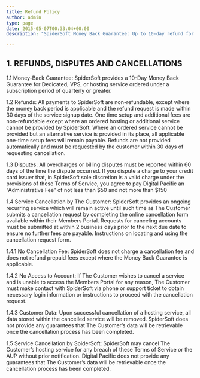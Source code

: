 ```yaml
---
title: Refund Policy
author: admin
type: page
date: 2015-05-07T00:33:04+00:00
description: "SpiderSoft Money Back Guarantee: Up to 10-day refund for quarterly+ subscriptions, no cancellation fees except breach cases. Refund & data removal policies explained."

---
```

## 1. REFUNDS, DISPUTES AND CANCELLATIONS

1.1 Money-Back Guarantee: SpiderSoft provides a 10-Day Money Back Guarantee for Dedicated, VPS, or hosting service ordered under a subscription period of quarterly or greater.

1.2 Refunds: All payments to SpiderSoft are non-refundable, except where the money back period is applicable and the refund request is made within 30 days of the service signup date. One time setup and additional fees are non-refundable except where an ordered hosting or additional service cannot be provided by SpiderSoft. Where an ordered service cannot be provided but an alternative service is provided in its place, all applicable one-time setup fees will remain payable. Refunds are not provided automatically and must be requested by the customer within 30 days of requesting cancellation.

1.3 Disputes: All overcharges or billing disputes must be reported within 60 days of the time the dispute occurred. If you dispute a charge to your credit card issuer that, in SpiderSoft sole discretion is a valid charge under the provisions of these Terms of Service, you agree to pay Digital Pacific an “Administrative Fee” of not less than $50 and not more than $150

1.4 Service Cancellation by The Customer: SpiderSoft provides an ongoing recurring service which will remain active until such time as The Customer submits a cancellation request by completing the online cancellation form available within their Members Portal. Requests for canceling accounts must be submitted at within 2 business days prior to the next due date to ensure no further fees are payable. Instructions on locating and using the cancellation request form.

1.4.1 No Cancellation Fee: SpiderSoft does not charge a cancellation fee and does not refund prepaid fees except where the Money Back Guarantee is applicable.

1.4.2 No Access to Account: If The Customer wishes to cancel a service and is unable to access the Members Portal for any reason, The Customer must make contact with SpiderSoft via phone or support ticket to obtain necessary login information or instructions to proceed with the cancellation request.

1.4.3 Customer Data: Upon successful cancellation of a hosting service, all data stored within the cancelled service will be removed. SpiderSoft does not provide any guarantees that The Customer’s data will be retrievable once the cancellation process has been completed.

1.5 Service Cancellation by SpiderSoft: SpiderSoft may cancel The Customer’s hosting service for any breach of these Terms of Service or the AUP without prior notification. Digital Pacific does not provide any guarantees that The Customer’s data will be retrievable once the cancellation process has been completed.